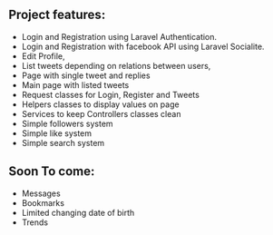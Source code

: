 
## Project features:


* Login and Registration using Laravel Authentication.
* Login and Registration with facebook API using Laravel Socialite.
* Edit Profile,
* List tweets depending on relations between users,
* Page with single tweet and replies
* Main page with listed tweets
* Request classes for Login, Register and Tweets
* Helpers classes to display values on page
* Services to keep Controllers classes clean
* Simple followers system
* Simple like system
* Simple search system

## Soon To come:

* Messages
* Bookmarks
* Limited changing date of birth
* Trends


